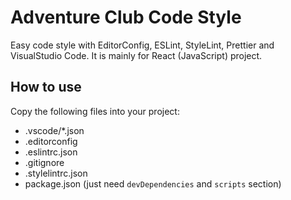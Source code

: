 # Adventure Club Code Style

Easy code style with EditorConfig, ESLint, StyleLint, Prettier and VisualStudio Code. It is mainly for React (JavaScript) project.

## How to use

Copy the following files into your project:

- .vscode/\*.json
- .editorconfig
- .eslintrc.json
- .gitignore
- .stylelintrc.json
- package.json (just need `devDependencies` and `scripts` section)
